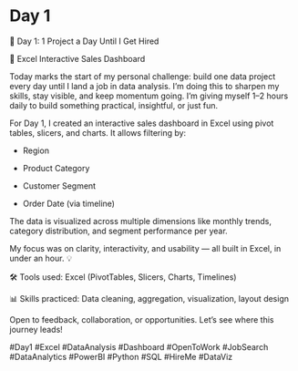 # Day 1

🎯 Day 1: 1 Project a Day Until I Get Hired

 🧩 Excel Interactive Sales Dashboard

Today marks the start of my personal challenge: build one data project every day until I land a job in data analysis. I’m doing this to sharpen my skills, stay visible, and keep momentum going. I’m giving myself 1–2 hours daily to build something practical, insightful, or just fun.



For Day 1, I created an interactive sales dashboard in Excel using pivot tables, slicers, and charts. It allows filtering by:

- Region

- Product Category

- Customer Segment

- Order Date (via timeline)



The data is visualized across multiple dimensions like monthly trends, category distribution, and segment performance per year.

My focus was on clarity, interactivity, and usability — all built in Excel, in under an hour. 💡



🛠️ Tools used: Excel (PivotTables, Slicers, Charts, Timelines)

 📊 Skills practiced: Data cleaning, aggregation, visualization, layout design

Open to feedback, collaboration, or opportunities. Let’s see where this journey leads!

#Day1 #Excel #DataAnalysis #Dashboard #OpenToWork #JobSearch #DataAnalytics #PowerBI #Python #SQL #HireMe #DataViz
